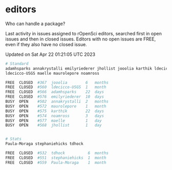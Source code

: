 # editors

Who can handle a package?

Last activity in issues assigned to rOpenSci editors, searched first in open
issues and then in closed issues. Editors with no open issues are FREE, even if
they also have no closed issue.


Updated on Sat Apr 22 01:21:05 UTC 2023

```bash
# Standard
adamhsparks annakrystalli emilyriederer jhollist jooolia karthik ldecicco
ldecicco-USGS maelle maurolepore noamross

FREE  CLOSED  #367  jooolia        6   months
FREE  CLOSED  #560  ldecicco-USGS  1   month
FREE  CLOSED  #566  adamhsparks    22  days
FREE  CLOSED  #576  emilyriederer  10  days
BUSY  OPEN    #502  annakrystalli  2   months
BUSY  OPEN    #572  maurolepore    1   month
BUSY  OPEN    #575  karthik        22  days
BUSY  OPEN    #574  noamross       3   days
BUSY  OPEN    #577  maelle         1   day
BUSY  OPEN    #568  jhollist       1   day


# Stats
Paula-Moraga stephaniehicks tdhock

FREE  CLOSED  #532  tdhock          6  months
FREE  CLOSED  #551  stephaniehicks  1  month
FREE  CLOSED  #559  Paula-Moraga    1  month
```
